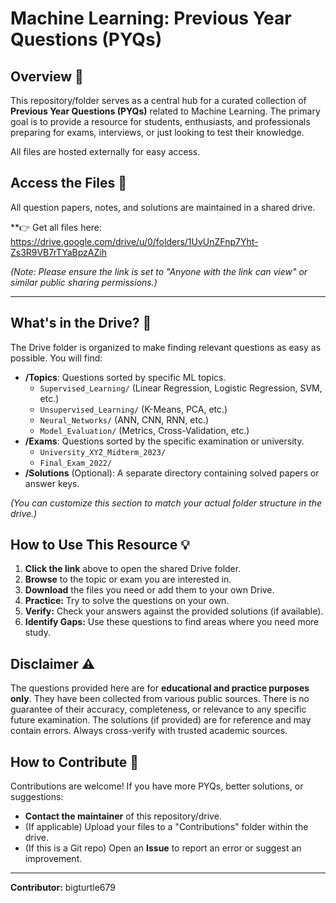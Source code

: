 # Machine Learning: Previous Year Questions (PYQs)

## Overview 📖

This repository/folder serves as a central hub for a curated collection of **Previous Year Questions (PYQs)** related to Machine Learning. The primary goal is to provide a resource for students, enthusiasts, and professionals preparing for exams, interviews, or just looking to test their knowledge.

All files are hosted externally for easy access.

## Access the Files 🚀

All question papers, notes, and solutions are maintained in a shared drive.

**👉 Get all files here: https://drive.google.com/drive/u/0/folders/1UvUnZFnp7Yht-Zs3R9VB7rTYaBpzAZih

*(Note: Please ensure the link is set to "Anyone with the link can view" or similar public sharing permissions.)*

---

## What's in the Drive? 📁

The Drive folder is organized to make finding relevant questions as easy as possible. You will find:

* **/Topics**: Questions sorted by specific ML topics.
    * `Supervised_Learning/` (Linear Regression,
        Logistic Regression, SVM, etc.)
    * `Unsupervised_Learning/` (K-Means, PCA, etc.)
    * `Neural_Networks/` (ANN, CNN, RNN, etc.)
    * `Model_Evaluation/` (Metrics, Cross-Validation, etc.)
* **/Exams**: Questions sorted by the specific examination or university.
    * `University_XYZ_Midterm_2023/`
    * `Final_Exam_2022/`
* **/Solutions** (Optional): A separate directory containing solved papers or answer keys.

*(You can customize this section to match your actual folder structure in the drive.)*

## How to Use This Resource 💡

1.  **Click the link** above to open the shared Drive folder.
2.  **Browse** to the topic or exam you are interested in.
3.  **Download** the files you need or add them to your own Drive.
4.  **Practice:** Try to solve the questions on your own.
5.  **Verify:** Check your answers against the provided solutions (if available).
6.  **Identify Gaps:** Use these questions to find areas where you need more study.

## Disclaimer ⚠️

The questions provided here are for **educational and practice purposes only**. They have been collected from various public sources. There is no guarantee of their accuracy, completeness, or relevance to any specific future examination. The solutions (if provided) are for reference and may contain errors. Always cross-verify with trusted academic sources.

## How to Contribute 🤝

Contributions are welcome! If you have more PYQs, better solutions, or suggestions:

* **Contact the maintainer** of this repository/drive.
* (If applicable) Upload your files to a "Contributions" folder within the drive.
* (If this is a Git repo) Open an **Issue** to report an error or suggest an improvement.

---
**Contributor:** bigturtle679
